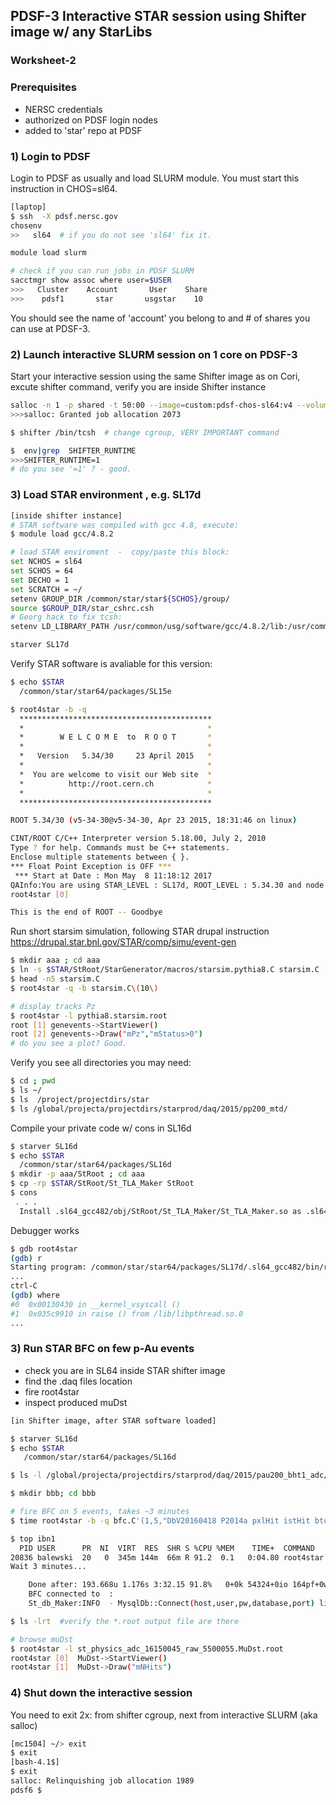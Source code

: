 ## PDSF-3  Interactive  STAR  session  using Shifter image w/ any StarLibs

### Worksheet-2

### Prerequisites

* NERSC credentials
* authorized on PDSF login nodes
* added to 'star' repo at PDSF

### 1) Login to PDSF

Login to PDSF as usually and load SLURM module. You must start this
instruction in CHOS=sl64.

```bash
[laptop]
$ ssh  -X pdsf.nersc.gov
chosenv
>>   sl64  # if you do not see 'sl64' fix it.

module load slurm

# check if you can run jobs in PDSF SLURM
sacctmgr show assoc where user=$USER
>>>   Cluster    Account       User    Share
>>>    pdsf1       star       usgstar    10
```

You should see the name of 'account' you belong to and # of shares you
can use at PDSF-3.

### 2) Launch interactive SLURM session on 1 core on PDSF-3

Start your interactive session using the same Shifter image as on
Cori, excute shifter command, verify you are inside Shifter instance

```bash
salloc -n 1 -p shared -t 50:00 --image=custom:pdsf-chos-sl64:v4 --volume=/global/project:/project --account star
>>>salloc: Granted job allocation 2073

$ shifter /bin/tcsh  # change cgroup, VERY IMPORTANT command

$  env|grep  SHIFTER_RUNTIME
>>>SHIFTER_RUNTIME=1
# do you see '=1' ? - good.
```

### 3) Load STAR environment , e.g. SL17d

```bash
[inside shifter instance]
# STAR software was compiled with gcc 4.8, execute:
$ module load gcc/4.8.2

# load STAR enviroment  -  copy/paste this block:
set NCHOS = sl64
set SCHOS = 64
set DECHO = 1
set SCRATCH = ~/
setenv GROUP_DIR /common/star/star${SCHOS}/group/
source $GROUP_DIR/star_cshrc.csh
# Georg hack to fix tcsh:
setenv LD_LIBRARY_PATH /usr/common/usg/software/gcc/4.8.2/lib:/usr/common/usg/software/java/jdk1.7.0_60/lib:/usr/common/usg/software/gcc/4.8.2/lib64:/usr/common/usg/software/mpc/1.0.3/lib/:/usr/common/usg/software/gmp/6.0.0/lib/:/usr/common/usg/software/mpfr/3.1.3/lib/:$LD_LIBRARY_PATH

starver SL17d
```

Verify STAR software is avaliable for this version:

```bash
$ echo $STAR
  /common/star/star64/packages/SL15e

$ root4star -b -q
  *******************************************
  *                                         *
  *        W E L C O M E  to  R O O T       *
  *                                         *
  *   Version   5.34/30     23 April 2015   *
  *                                         *
  *  You are welcome to visit our Web site  *
  *          http://root.cern.ch            *
  *                                         *
  *******************************************

ROOT 5.34/30 (v5-34-30@v5-34-30, Apr 23 2015, 18:31:46 on linux)

CINT/ROOT C/C++ Interpreter version 5.18.00, July 2, 2010
Type ? for help. Commands must be C++ statements.
Enclose multiple statements between { }.
*** Float Point Exception is OFF ***
 *** Start at Date : Mon May  8 11:18:12 2017
QAInfo:You are using STAR_LEVEL : SL17d, ROOT_LEVEL : 5.34.30 and node : mc1504
root4star [0]

This is the end of ROOT -- Goodbye

```

Run short starsim simulation, following STAR drupal instruction
https://drupal.star.bnl.gov/STAR/comp/simu/event-gen

```bash
$ mkdir aaa ; cd aaa
$ ln -s $STAR/StRoot/StarGenerator/macros/starsim.pythia8.C starsim.C
$ head -n5 starsim.C
$ root4star -q -b starsim.C\(10\)

# display tracks Pz
$ root4star -l pythia8.starsim.root
root [1] genevents->StartViewer()
root [2] genevents->Draw("mPz","mStatus>0")
# do you see a plot? Good.
```
Verify you see all directories you may need:
```bash
$ cd ; pwd
$ ls ~/
$ ls  /project/projectdirs/star
$ ls /global/projecta/projectdirs/starprod/daq/2015/pp200_mtd/
```

Compile your private code w/ cons in SL16d

```bash
$ starver SL16d
$ echo $STAR
  /common/star/star64/packages/SL16d
$ mkdir -p aaa/StRoot ; cd aaa
$ cp -rp $STAR/StRoot/St_TLA_Maker StRoot
$ cons
 . . .
  Install .sl64_gcc482/obj/StRoot/St_TLA_Maker/St_TLA_Maker.so as .sl64_gcc482/lib/libSt_TLA_Maker.so
```

Debugger works

```bash
$ gdb root4star
(gdb) r
Starting program: /common/star/star64/packages/SL17d/.sl64_gcc482/bin/root4star
...
ctrl-C
(gdb) where
#0  0x00130430 in __kernel_vsyscall ()
#1  0x035c9910 in raise () from /lib/libpthread.so.0
...
```

### 3) Run STAR BFC on few p-Au events

* check you are in SL64 inside STAR shifter image
* find the .daq files location
* fire root4star
* inspect produced muDst

```bash
[in Shifter image, after STAR software loaded]

$ starver SL16d
$ echo $STAR
   /common/star/star64/packages/SL16d

$ ls -l /global/projecta/projectdirs/starprod/daq/2015/pau200_bht1_adc/st_physics_adc_16150045_raw_5500055.daq

$ mkdir bbb; cd bbb

# fire BFC on 5 events, takes ~3 minutes
$ time root4star -b -q bfc.C'(1,5,"DbV20160418 P2014a pxlHit istHit btof mtd mtdCalib BEmcChkStat -evout CorrX OSpaceZ2 OGridLeak3D -hitfilt", "/global/projecta/projectdirs/starprod/daq/2015/pau200_bht1_adc/st_physics_adc_16150045_raw_5500055.daq")' > & Log1 &

$ top ibn1
  PID USER      PR  NI  VIRT  RES  SHR S %CPU %MEM    TIME+  COMMAND
20836 balewski  20   0  345m 144m  66m R 91.2  0.1   0:04.80 root4star
Wait 3 minutes...

    Done after: 193.668u 1.176s 3:32.15 91.8%	0+0k 54324+0io 164pf+0w
    BFC connected to  :
    St_db_Maker:INFO  - MysqlDb::Connect(host,user,pw,database,port) line=525  Server Connecting: DB=StarDb  Host=mstardb02.nersc.gov:3316

$ ls -lrt  #verify the *.root output file are there

# browse muDst
$ root4star -l st_physics_adc_16150045_raw_5500055.MuDst.root
root4star [0]  MuDst->StartViewer()
root4star [1]  MuDst->Draw("mNHits")

```

### 4) Shut down the interactive session

You need to exit 2x: from shifter cgroup, next from interactive SLURM (aka salloc)

```bash
[mc1504] ~/> exit
$ exit
[bash-4.1$]
$ exit
salloc: Relinquishing job allocation 1989
pdsf6 $
```
